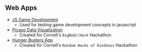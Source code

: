 ## Web Apps

- [JS Game Development](http://houka.github.io/JS_Game_Dev/)
  - Used for testing game development concepts in javascript
- [Picaso Data Visualization](http://Houka.github.io/Picaso_Data_Vis) 
  - Created for Cornell's `BigRed//Hack` Hackathon
- [Hunger Busters App](https://hunger-busters.herokuapp.com/)
  - Created for Cornell's `Random Hacks of Kindness` Hackathon
